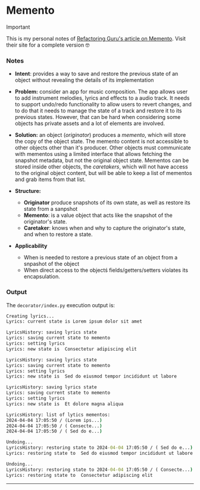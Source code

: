 # Memento

> [!IMPORTANT]
> This is my personal notes of [Refactoring Guru's article on Memento](https://refactoring.guru/design-patterns/memento). Visit their site for a complete version 🤓

### Notes

- **Intent**: provides a way to save and restore the previous state of an object without revealing the details of its implementation

- **Problem:** consider an app for music composition. The app allows user to add instrument melodies, lyrics and effects to a audio track. It needs to support undo/redo functionality to allow users to revert changes, and to do that it needs to manage the state of a track and restore it to its previous states. However, that can be hard when considering some objects has private assets and a lot of elements are involved.
   
- **Solution:** an object (*originator*) produces a *memento*, which will store the copy of the object state. The memento  content is not accessible to other objects other than it's producer. Other objects must communicate with mementos using a limited interface that allows fetching the snapshot metadata, but not the original object state. 
  Mementos can be stored inside other objects, the *caretakers*, which will not have access to the original object content, but will be able to keep a list of mementos and grab items from that list. 


- **Structure:**
  - **Originator** produce snapshots of its own state, as well as restore its state from a sanpshot 
  - **Memento**: is a value object that acts like the snapshot of the originator's state.  
  - **Caretaker**: knows when and why to capture the originator's state, and when to restore a state.

- **Applicability**
  - When is needed to restore a previous state of an object from a snpashot of the object
  - When direct access to the objectś fields/getters/setters violates its encapsulation.

### Output

The `decorator/index.py` execution output is:

```cmd
Creating lyrics...
Lyrics: current state is Lorem ipsum dolor sit amet

LyricsHistory: saving lyrics state
Lyrics: saving current state to memento
Lyrics: setting lyrics
Lyrics: new state is  Consectetur adipiscing elit

LyricsHistory: saving lyrics state
Lyrics: saving current state to memento
Lyrics: setting lyrics
Lyrics: new state is  Sed do eiusmod tempor incididunt ut labore

LyricsHistory: saving lyrics state
Lyrics: saving current state to memento
Lyrics: setting lyrics
Lyrics: new state is  Et dolore magna aliqua

LyricsHistory: list of lytics mementos:
2024-04-04 17:05:50 / (Lorem ips...)
2024-04-04 17:05:50 / ( Consecte...)
2024-04-04 17:05:50 / ( Sed do e...)

Undoing...
LyricsHistory: restoring state to 2024-04-04 17:05:50 / ( Sed do e...)
Lyrics: restoring state to  Sed do eiusmod tempor incididunt ut labore

Undoing...
LyricsHistory: restoring state to 2024-04-04 17:05:50 / ( Consecte...)
Lyrics: restoring state to  Consectetur adipiscing elit
```
****